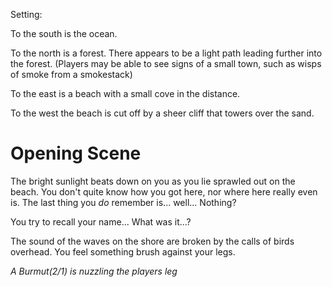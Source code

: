Setting:

To the south is the ocean.

To the north is a forest. There appears to be a light path leading further into
the forest. (Players may be able to see signs of a small town, such as wisps of
smoke from a smokestack)

To the east is a beach with a small cove in the distance.

To the west the beach is cut off by a sheer cliff that towers over the sand.

# Opening Scene

The bright sunlight beats down on you as you lie sprawled out on the beach. You
don't quite know how you got here, nor where here really even is. The last thing
you _do_ remember is... well... Nothing?

You try to recall your name... What was it...?

The sound of the waves on the shore are broken by the calls of birds overhead.
You feel something brush against your legs.

_A Burmut(2/1) is nuzzling the players leg_
